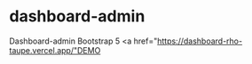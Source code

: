 # dashboard-admin
Dashboard-admin Bootstrap 5
<a href="https://dashboard-rho-taupe.vercel.app/"DEMO</a>
                      
            
